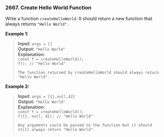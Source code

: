 ### 2667. Create Hello World Function

Write a function `createHelloWorld`. It should return a new function that always returns `"Hello World"`.

**Example 1:**

> **Input:** `args = []`  
> **Output:** `"Hello World"`  
> **Explanation:**  
> `const f = createHelloWorld();`  
> `f(); // "Hello World"`
>
> `The function returned by createHelloWorld should always return "Hello World".`

**Example 2:**

> **Input:** `args = [{},null,42]`  
> **Output:** `"Hello World"`  
> **Explanation:**  
> `const f = createHelloWorld();`  
> `f({}, null, 42); // "Hello World"`
>
> `Any arguments could be passed to the function but it should still always return "Hello World".`
